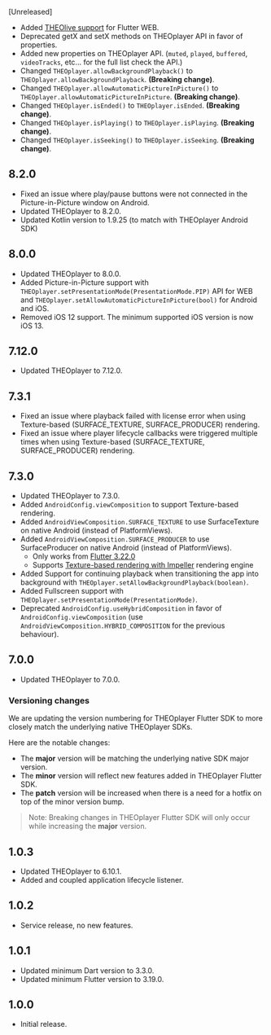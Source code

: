 [Unreleased]

* Added [THEOlive support](https://github.com/THEOplayer/flutter-theoplayer-sdk/blob/main/doc/theolive.md) for Flutter WEB.
* Deprecated getX and setX methods on THEOplayer API in favor of properties.
* Added new properties on THEOplayer API. (`muted`, `played`, `buffered`, `videoTracks`, etc... for the full list check the API.)
* Changed `THEOplayer.allowBackgroundPlayback()` to `THEOplayer.allowBackgroundPlayback`. **(Breaking change)**.
* Changed `THEOplayer.allowAutomaticPictureInPicture()` to `THEOplayer.allowAutomaticPictureInPicture`. **(Breaking change)**.
* Changed `THEOplayer.isEnded()` to `THEOplayer.isEnded`. **(Breaking change)**.
* Changed `THEOplayer.isPlaying()` to `THEOplayer.isPlaying`. **(Breaking change)**.
* Changed `THEOplayer.isSeeking()` to `THEOplayer.isSeeking`. **(Breaking change)**.

## 8.2.0

* Fixed an issue where play/pause buttons were not connected in the Picture-in-Picture window on Android.
* Updated THEOplayer to 8.2.0.
* Updated Kotlin version to 1.9.25 (to match with THEOplayer Android SDK)

## 8.0.0

* Updated THEOplayer to 8.0.0.
* Added Picture-in-Picture support with `THEOplayer.setPresentationMode(PresentationMode.PIP)` API for WEB and `THEOplayer.setAllowAutomaticPictureInPicture(bool)` for Android and iOS.
* Removed iOS 12 support. The minimum supported iOS version is now iOS 13.

## 7.12.0

* Updated THEOplayer to 7.12.0.

## 7.3.1

* Fixed an issue where playback failed with license error when using Texture-based (SURFACE_TEXTURE, SURFACE_PRODUCER) rendering.
* Fixed an issue where player lifecycle callbacks were triggered multiple times when using Texture-based (SURFACE_TEXTURE, SURFACE_PRODUCER) rendering.

## 7.3.0

* Updated THEOplayer to 7.3.0.
* Added `AndroidConfig.viewComposition` to support Texture-based rendering.
* Added `AndroidViewComposition.SURFACE_TEXTURE` to use SurfaceTexture on native Android (instead of PlatformViews).
* Added `AndroidViewComposition.SURFACE_PRODUCER` to use SurfaceProducer on native Android (instead of PlatformViews).
	- Only works from [Flutter 3.22.0](https://docs.flutter.dev/release/breaking-changes/android-surface-plugins#timeline)
	- Supports [Texture-based rendering with Impeller](https://docs.flutter.dev/release/breaking-changes/android-surface-plugins#summary) rendering engine
* Added Support for continuing playback when transitioning the app into background with `THEOplayer.setAllowBackgroundPlayback(boolean)`.
* Added Fullscreen support with `THEOplayer.setPresentationMode(PresentationMode)`.
* Deprecated `AndroidConfig.useHybridComposition` in favor of `AndroidConfig.viewComposition` (use `AndroidViewComposition.HYBRID_COMPOSITION` for the previous behaviour).

## 7.0.0

* Updated THEOplayer to 7.0.0.

### Versioning changes
We are updating the version numbering for THEOplayer Flutter SDK to more closely match the underlying native THEOplayer SDKs.

Here are the notable changes:
- The **major** version will be matching the underlying native SDK major version.
- The **minor** version will reflect new features added in THEOplayer Flutter SDK.
- The **patch** version will be increased when there is a need for a hotfix on top of the minor version bump.

>Note: Breaking changes in THEOplayer Flutter SDK will only occur while increasing the **major** version.

## 1.0.3

* Updated THEOplayer to 6.10.1.
* Added and coupled application lifecycle listener.

## 1.0.2

* Service release, no new features.

## 1.0.1

* Updated minimum Dart version to 3.3.0.
* Updated minimum Flutter version to 3.19.0.

## 1.0.0

* Initial release.